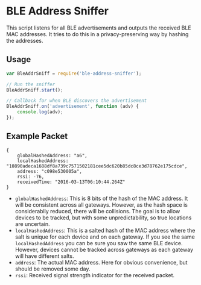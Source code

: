 BLE Address Sniffer
===================

This script listens for all BLE advertisements and outputs the
received BLE MAC addresses. It tries to do this in a privacy-preserving
way by hashing the addresses.

Usage
-----

```javascript
var BleAddrSniff = require('ble-address-sniffer');

// Run the sniffer
BleAddrSniff.start();

// Callback for when BLE discovers the advertisement
BleAddrSniff.on('advertisement', function (adv) {
    console.log(adv);
});
```

Example Packet
--------------

```
{
    globalHashedAddress: "a6",
    localHashedAddress: "10890adeca1688df8a739c7571502181cee5dc620b85dc8ce3d78762e175cdce",
    address: "c098e530005a",
    rssi: -76,
    receivedTime: "2016-03-13T06:10:44.264Z"
}
```

- `globalHashedAddress`: This is 8 bits of the hash of the MAC address.
It will be consistent across all gateways. However, as the hash space is
considerablly reduced, there will be collisions. The goal is to allow
devices to be tracked, but with some unpredictability, so true locations
are uncertain.
- `localHashedAddress`: This is a salted hash of the MAC address where the
salt is unique for each device and on each gateway. If you see the same
`localHashedAddress` you can be sure you saw the same BLE device. However,
devices cannot be tracked across gateways as each gateway will have different
salts.
- `address`: The actual MAC address. Here for obvious convenience, but should
be removed some day.
- `rssi`: Received signal strength indicator for the received packet.

